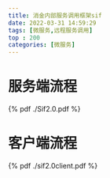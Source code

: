 ```yaml
---
title: 消金内部服务调用框架sif
date: 2022-03-31 14:59:29
tags: [微服务,远程服务调用]
top : 200
categories: [微服务]
---
```

# 服务端流程
{% pdf ./Sif2.0.pdf %}

# 客户端流程
{% pdf ./sif2.0client.pdf %}


